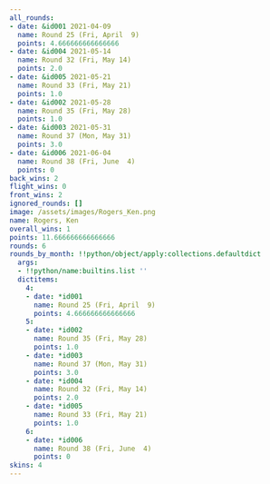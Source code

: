 ```yaml
---
all_rounds:
- date: &id001 2021-04-09
  name: Round 25 (Fri, April  9)
  points: 4.666666666666666
- date: &id004 2021-05-14
  name: Round 32 (Fri, May 14)
  points: 2.0
- date: &id005 2021-05-21
  name: Round 33 (Fri, May 21)
  points: 1.0
- date: &id002 2021-05-28
  name: Round 35 (Fri, May 28)
  points: 1.0
- date: &id003 2021-05-31
  name: Round 37 (Mon, May 31)
  points: 3.0
- date: &id006 2021-06-04
  name: Round 38 (Fri, June  4)
  points: 0
back_wins: 2
flight_wins: 0
front_wins: 2
ignored_rounds: []
image: /assets/images/Rogers_Ken.png
name: Rogers, Ken
overall_wins: 1
points: 11.666666666666666
rounds: 6
rounds_by_month: !!python/object/apply:collections.defaultdict
  args:
  - !!python/name:builtins.list ''
  dictitems:
    4:
    - date: *id001
      name: Round 25 (Fri, April  9)
      points: 4.666666666666666
    5:
    - date: *id002
      name: Round 35 (Fri, May 28)
      points: 1.0
    - date: *id003
      name: Round 37 (Mon, May 31)
      points: 3.0
    - date: *id004
      name: Round 32 (Fri, May 14)
      points: 2.0
    - date: *id005
      name: Round 33 (Fri, May 21)
      points: 1.0
    6:
    - date: *id006
      name: Round 38 (Fri, June  4)
      points: 0
skins: 4
---
```

